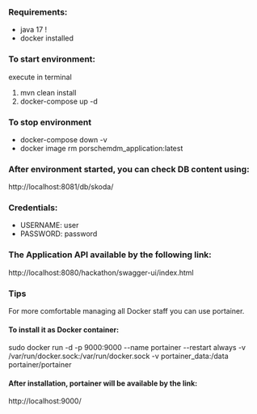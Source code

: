 ### Requirements:
- java 17 !
- docker installed

### To start environment:

execute in terminal

1. mvn clean install 
2. docker-compose up -d

### To stop environment

- docker-compose down -v
- docker image rm porschemdm_application:latest

### After environment started, you can check DB content using: 

http://localhost:8081/db/skoda/

### Credentials:
- USERNAME: user
- PASSWORD: password

### The Application API available by the following link: 

http://localhost:8080/hackathon/swagger-ui/index.html

### Tips

For more comfortable managing all Docker staff you can use portainer.

#### To install it as Docker container:

sudo docker run -d -p 9000:9000 --name portainer --restart always -v /var/run/docker.sock:/var/run/docker.sock -v portainer_data:/data portainer/portainer

#### After installation, portainer will be available by the link:

http://localhost:9000/
